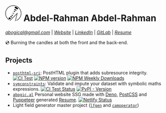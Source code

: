 # ![Logo](cd-circle.svg) Abdel-Rahman Abdel-Rahman

*abogical@gmail.com* | [*Website*](https://abogic.al) | [*LinkedIn*](https://linkedin.com/in/Abogical) | [*GitLab*](https://gitlab.com/Abogical) | [*Resume*](https://abogic.al/resume)

💿 Burning the candles at both the front and the back-end.

## Projects
- [`posthtml-sri`](https://gitlab.com/Abogical/posthtml-sri): PostHTML plugin that adds subresource integrity. [![CI Test](https://gitlab.com/Abogical/posthtml-sri/badges/main/pipeline.svg)](https://gitlab.com/Abogical/posthtml-sri/-/commits/main) [![NPM version](https://img.shields.io/npm/v/posthtml-sri.svg)](https://www.npmjs.com/package/posthtml-sri) [![NPM Weekly Downloads](https://img.shields.io/npm/dw/posthtml-sri)](https://www.npmjs.com/package/posthtml-sri)
- [`symconstraints`](https://github.com/Abogical/symconstraints): Validate and impute your dataset with symbolic maths expressions. [![CI Test Status](https://img.shields.io/github/actions/workflow/status/abogical/symconstraints/tests.yaml?branch=main&label=tests)](https://github.com/Abogical/symconstraints/actions/workflows/tests.yaml?query=branch%3Amain) [![PyPI - Version](https://img.shields.io/pypi/v/symconstraints.svg)](https://pypi.org/project/symconstraints)
- [`abogic.al`](https://gitlab.com/Abogical/abogical) Personal website SSG made with [Deno](https://deno.land/), [PostCSS](https://postcss.org/) and [Puppeteer](https://pptr.dev/) generated [Resume](https://abogic.al/resume.pdf). [![Netlify Status](https://api.netlify.com/api/v1/badges/c6607780-1baf-455f-9602-1deae3afe263/deploy-status)](https://app.netlify.com/sites/abogical/deploys)
- Light field generator master project ([`lfgen`](https://github.com/Abogical/lfgen) and [`camoperator`](https://github.com/Abogical/camoperator))
